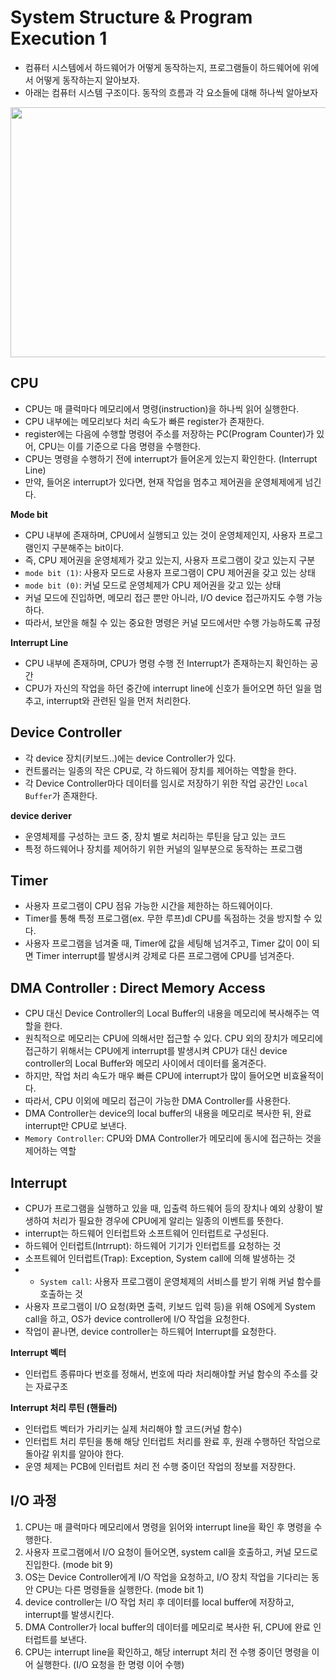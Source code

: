 # System Structure & Program Execution 1
* 컴퓨터 시스템에서 하드웨어가 어떻게 동작하는지, 프로그램들이 하드웨어에 위에서 어떻게 동작하는지 알아보자.
* 아래는 컴퓨터 시스템 구조이다. 동작의 흐름과 각 요소들에 대해 하나씩 알아보자

<img src="https://github.com/twoosky/TIL/assets/50009240/eff5571d-9fec-4c14-8106-799427bbc854" width="700" height="400">

## CPU
* CPU는 매 클럭마다 메모리에서 명령(instruction)을 하나씩 읽어 실행한다.
* CPU 내부에는 메모리보다 처리 속도가 빠른 register가 존재한다.
* register에는 다음에 수행할 명령어 주소를 저장하는 PC(Program Counter)가 있어, CPU는 이를 기준으로 다음 명령을 수행한다.
* CPU는 명령을 수행하기 전에 interrupt가 들어온게 있는지 확인한다. (Interrupt Line)
* 만약, 들어온 interrupt가 있다면, 현재 작업을 멈추고 제어권을 운영체제에게 넘긴다.

**Mode bit**
* CPU 내부에 존재하며, CPU에서 실행되고 있는 것이 운영체제인지, 사용자 프로그램인지 구분해주는 bit이다.
* 즉, CPU 제어권을 운영체제가 갖고 있는지, 사용자 프로그램이 갖고 있는지 구분
* `mode bit (1)`: 사용자 모드로 사용자 프로그램이 CPU 제어권을 갖고 있는 상태
* `mode bit (0)`: 커널 모드로 운영체제가 CPU 제어권을 갖고 있는 상태
* 커널 모드에 진입하면, 메모리 접근 뿐만 아니라, I/O device 접근까지도 수행 가능하다.
* 따라서, 보안을 해칠 수 있는 중요한 명령은 커널 모드에서만 수행 가능하도록 규정

**Interrupt Line**
* CPU 내부에 존재하며, CPU가 명령 수행 전 Interrupt가 존재하는지 확인하는 공간
* CPU가 자신의 작업을 하던 중간에 interrupt line에 신호가 들어오면 하던 일을 멈추고, interrupt와 관련된 일을 먼저 처리한다.

## Device Controller
* 각 device 장치(키보드..)에는 device Controller가 있다.
* 컨트롤러는 일종의 작은 CPU로, 각 하드웨어 장치를 제어하는 역할을 한다.
* 각 Device Controller마다 데이터를 임시로 저장하기 위한 작업 공간인 `Local Buffer`가 존재한다.

**device deriver**
* 운영체제를 구성하는 코드 중, 장치 별로 처리하는 루틴을 담고 있는 코드
* 특정 하드웨어나 장치를 제어하기 위한 커널의 일부분으로 동작하는 프로그램

## Timer
* 사용자 프로그램이 CPU 점유 가능한 시간을 제한하는 하드웨어이다.
* Timer를 통해 특정 프로그램(ex. 무한 루프)dl CPU를 독점하는 것을 방지할 수 있다.
* 사용자 프로그램을 넘겨줄 때, Timer에 값을 세팅해 넘겨주고, Timer 값이 0이 되면 Timer interrupt를 발생시켜 강제로 다른 프로그램에 CPU를 넘겨준다.

## DMA Controller : Direct Memory Access
* CPU 대신 Device Controller의 Local Buffer의 내용을 메모리에 복사해주는 역할을 한다.
* 원칙적으로 메모리는 CPU에 의해서만 접근할 수 있다. CPU 외의 장치가 메모리에 접근하기 위해서는 CPU에게 interrupt를 발생시켜 CPU가 대신 device controller의 Local Buffer와 메모리 사이에서 데이터를 옮겨준다.
* 하지만, 작업 처리 속도가 매우 빠른 CPU에 interrupt가 많이 들어오면 비효율적이다.
* 따라서, CPU 이외에 메모리 접근이 가능한 DMA Controller를 사용한다.
* DMA Controller는 device의 local buffer의 내용을 메모리로 복사한 뒤, 완료 interrupt만 CPU로 보낸다.
* `Memory Controller`: CPU와 DMA Controller가 메모리에 동시에 접근하는 것을 제어하는 역할

## Interrupt
* CPU가 프로그램을 실행하고 있을 때, 입출력 하드웨어 등의 장치나 예외 상황이 발생하여 처리가 필요한 경우에 CPU에게 알리는 일종의 이벤트를 뜻한다.
* interrupt는 하드웨어 인터럽트와 소프트웨어 인터럽트로 구성된다.
* 하드웨어 인터럽트(Intrrupt): 하드웨어 기기가 인터럽트를 요청하는 것
* 소프트웨어 인터럽트(Trap): Exception, System call에 의해 발생하는 것
* * `System call`: 사용자 프로그램이 운영체제의 서비스를 받기 위해 커널 함수를 호출하는 것
* 사용자 프로그램이 I/O 요청(화면 출력, 키보드 입력 등)을 위해 OS에게 System call을 하고, OS가 device controller에 I/O 작업을 요청한다.
* 작업이 끝나면, device controller는 하드웨어 Interrupt를 요청한다.

**Interrupt 벡터**
* 인터럽트 종류마다 번호를 정해서, 번호에 따라 처리해야할 커널 함수의 주소를 갖는 자료구조

**Interrupt 처리 루틴 (핸들러)**
* 인터럽트 벡터가 가리키는 실제 처리해야 할 코드(커널 함수)
* 인터럽트 처리 루틴을 통해 해당 인터럽트 처리를 완료 후, 원래 수행하던 작업으로 돌아갈 위치를 알아야 한다.
* 운영 체제는 PCB에 인터럽트 처리 전 수행 중이던 작업의 정보를 저장한다.

## I/O 과정
1. CPU는 매 클럭마다 메모리에서 명령을 읽어와 interrupt line을 확인 후 명령을 수행한다.
2. 사용자 프로그램에서 I/O 요청이 들어오면, system call을 호출하고, 커널 모드로 진입한다. (mode bit 9)
3. OS는 Device Controller에게 I/O 작업을 요청하고, I/O 장치 작업을 기다리는 동안 CPU는 다른 명령들을 실행한다. (mode bit 1)
4. device controller는 I/O 작업 처리 후 데이터를 local buffer에 저장하고, interrupt를 발생시킨다.
5. DMA Controller가 local buffer의 데이터를 메모리로 복사한 뒤, CPU에 완료 인터럽트를 보낸다.
6. CPU는 interrupt line을 확인하고, 해당 interrupt 처리 전 수행 중이던 명령을 이어 실행한다. (I/O 요청을 한 명령 이어 수행)
